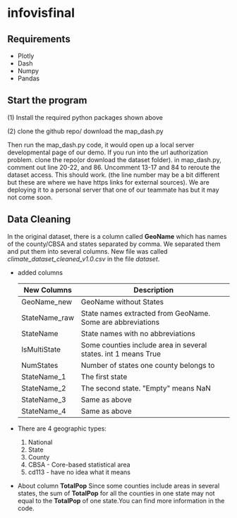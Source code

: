 # infovisfinal

## Requirements
  - Plotly
  - Dash
  - Numpy
  - Pandas

## Start the program
(1) Install the required python packages shown above


(2) clone the github repo/ download the map_dash.py 


Then run the map_dash.py code, it would open up a local server developmental page of our demo. 
If you run into the url authorization problem. clone the repo(or download the dataset folder). in map_dash.py, comment out line 20-22, and 86. Uncomment 13-17 and 84 to reroute the dataset access. This should work. (the line number may be a bit different but these are where we have https links for external sources). 
We are deploying it to a personal server that one of our teammate has but it may not come soon. 

## Data Cleaning
In the original dataset, there is a column called __GeoName__ which has names of the county/CBSA and states separated by comma. We separated them and put them into several columns.
New file was called _climate_dataset_cleaned_v1.0.csv_ in the file _dataset_.
* added columns

    | New Columns | Description |
    | --- | ---- |
    | GeoName_new | GeoName without States |
    | StateName_raw | State names extracted from GeoName. Some are abbreviations |
    | StateName | State names with no abbreviations |
    | IsMultiState | Some counties include area in several states. int 1 means True |
    | NumStates | Number of states one county belongs to |
    | StateName_1 | The first state |
    | StateName_2 | The second state. "Empty" means NaN |
    | StateName_3 | Same as above |
    | StateName_4 | Same as above | 
* There are 4 geographic types:
  1. National
  2. State
  3. County
  4. CBSA - Core-based statistical area
  5. cd113 - have no idea what it means
* About column  __TotalPop__
  Since some counties include areas in several states, the sum of __TotalPop__ for all the counties in one state may not equal to the __TotalPop__ of one state.You can find more information in the code.
